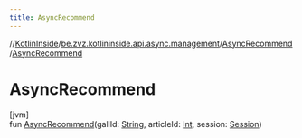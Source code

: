 ```yaml
---
title: AsyncRecommend
---
```

//[KotlinInside](../../../index.html)/[be.zvz.kotlininside.api.async.management](../index.html)/[AsyncRecommend](index.html)/[AsyncRecommend](-async-recommend.html)



# AsyncRecommend



[jvm]\
fun [AsyncRecommend](-async-recommend.html)(gallId: [String](https://kotlinlang.org/api/latest/jvm/stdlib/kotlin/-string/index.html), articleId: [Int](https://kotlinlang.org/api/latest/jvm/stdlib/kotlin/-int/index.html), session: [Session](../../be.zvz.kotlininside.session/-session/index.html))




